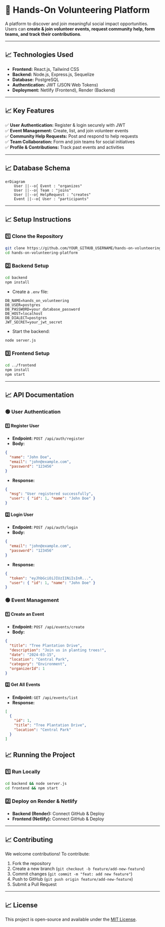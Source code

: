 # 💖 Hands-On Volunteering Platform

A platform to discover and join meaningful social impact opportunities. Users can **create & join volunteer events, request community help, form teams, and track their contributions**.  

---

## 📈 **Technologies Used**
- **Frontend:** React.js, Tailwind CSS  
- **Backend:** Node.js, Express.js, Sequelize  
- **Database:** PostgreSQL  
- **Authentication:** JWT (JSON Web Tokens)  
- **Deployment:** Netlify (Frontend), Render (Backend)  

---

## 📈 **Key Features**
✅ **User Authentication:** Register & login securely with JWT  
✅ **Event Management:** Create, list, and join volunteer events  
✅ **Community Help Requests:** Post and respond to help requests  
✅ **Team Collaboration:** Form and join teams for social initiatives  
✅ **Profile & Contributions:** Track past events and activities  

---

## 📈 **Database Schema**
```mermaid
erDiagram
    User ||--o{ Event : "organizes"
    User ||--o{ Team : "joins"
    User ||--o{ HelpRequest : "creates"
    Event ||--o{ User : "participants"
```

---

## 📈 **Setup Instructions**
### **1️⃣ Clone the Repository**
```sh
git clone https://github.com/YOUR_GITHUB_USERNAME/hands-on-volunteering-platform.git
cd hands-on-volunteering-platform
```
### **2️⃣ Backend Setup**
```sh
cd backend
npm install
```
- Create a `.env` file:
```
DB_NAME=hands_on_volunteering
DB_USER=postgres
DB_PASSWORD=your_database_password
DB_HOST=localhost
DB_DIALECT=postgres
JWT_SECRET=your_jwt_secret
```
- Start the backend:
```sh
node server.js
```

### **3️⃣ Frontend Setup**
```sh
cd ../frontend
npm install
npm start
```

---

## 📈 **API Documentation**
### **🟢 User Authentication**
#### **1️⃣ Register User**
- **Endpoint:** `POST /api/auth/register`
- **Body:**
```json
{
  "name": "John Doe",
  "email": "john@example.com",
  "password": "123456"
}
```
- **Response:**
```json
{
  "msg": "User registered successfully",
  "user": { "id": 1, "name": "John Doe" }
}
```

#### **2️⃣ Login User**
- **Endpoint:** `POST /api/auth/login`
- **Body:**
```json
{
  "email": "john@example.com",
  "password": "123456"
}
```
- **Response:**
```json
{
  "token": "eyJhbGciOiJIUzI1NiIsInR...",
  "user": { "id": 1, "name": "John Doe" }
}
```

### **🟢 Event Management**
#### **1️⃣ Create an Event**
- **Endpoint:** `POST /api/events/create`
- **Body:**
```json
{
  "title": "Tree Plantation Drive",
  "description": "Join us in planting trees!",
  "date": "2024-03-15",
  "location": "Central Park",
  "category": "Environment",
  "organizerId": 1
}
```

#### **2️⃣ Get All Events**
- **Endpoint:** `GET /api/events/list`
- **Response:**
```json
[
  {
    "id": 1,
    "title": "Tree Plantation Drive",
    "location": "Central Park"
  }
]
```


## 📈 **Running the Project**
### **1️⃣ Run Locally**
```sh
cd backend && node server.js
cd frontend && npm start
```

### **2️⃣ Deploy on Render & Netlify**
- **Backend (Render):** Connect GitHub & Deploy  
- **Frontend (Netlify):** Connect GitHub & Deploy  

---

## 📈 **Contributing**
We welcome contributions! To contribute:  
1. Fork the repository  
2. Create a new branch (`git checkout -b feature/add-new-feature`)  
3. Commit changes (`git commit -m "feat: add new feature"`)  
4. Push to GitHub (`git push origin feature/add-new-feature`)  
5. Submit a Pull Request  

---

## 📈 **License**
This project is open-source and available under the [MIT License](LICENSE).  
```

